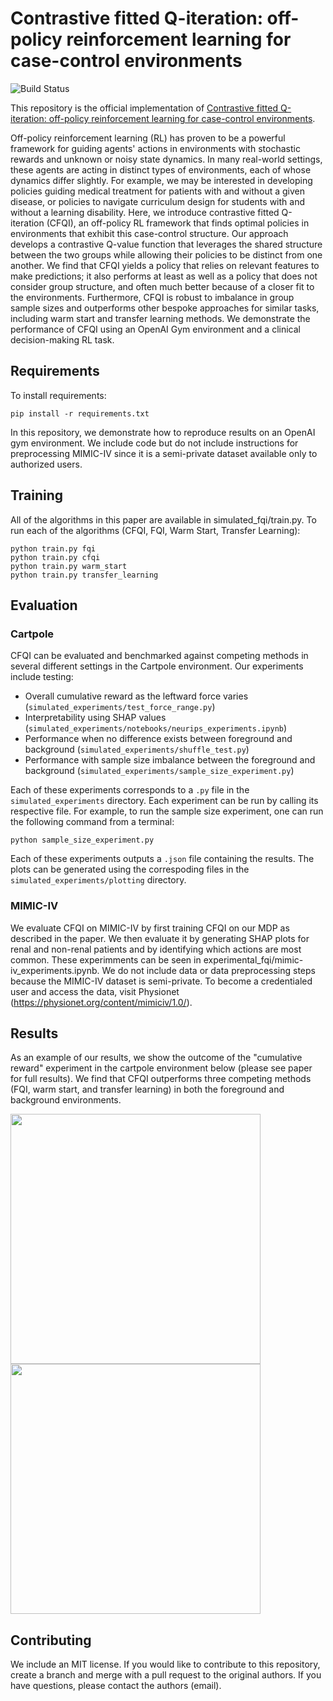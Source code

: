 # Contrastive fitted Q-iteration: off-policy reinforcement learning for case-control environments
![Build Status](https://github.com/bee-hive/contrastive-rl/actions/workflows/crl_workflow.yml/badge.svg)

This repository is the official implementation of [Contrastive fitted Q-iteration: off-policy reinforcement learning for case-control environments](https://neurips.cc/).

Off-policy reinforcement learning (RL) has proven to be a powerful framework for guiding agents' actions in environments with stochastic rewards and unknown or noisy state dynamics. In many real-world settings, these agents are acting in distinct types of environments, each of whose dynamics differ slightly. For example, we may be interested in developing policies guiding medical treatment for patients with and without a given disease, or policies to navigate curriculum design for students with and without a learning disability. Here, we introduce contrastive fitted Q-iteration (CFQI), an off-policy RL framework that finds optimal policies in environments that exhibit this case-control structure. Our approach develops a contrastive Q-value function that leverages the shared structure between the two groups while allowing their policies to be distinct from one another. We find that CFQI yields a policy that relies on relevant features to make predictions; it also performs at least as well as a policy that does not consider group structure, and often much better because of a closer fit to the environments. Furthermore, CFQI is robust to imbalance in group sample sizes and outperforms other bespoke approaches for similar tasks, including warm start and transfer learning methods. We demonstrate the performance of CFQI using an OpenAI Gym environment and a clinical decision-making RL task.

## Requirements

To install requirements:

```setup
pip install -r requirements.txt
```

In this repository, we demonstrate how to reproduce results on an OpenAI gym environment. We include code but do not include instructions for preprocessing MIMIC-IV since it is a semi-private dataset available only to authorized users.

## Training

All of the algorithms in this paper are available in simulated_fqi/train.py. To run each of the algorithms (CFQI, FQI, Warm Start, Transfer Learning):

```train
python train.py fqi
python train.py cfqi
python train.py warm_start
python train.py transfer_learning
```

<!-- >📋  Describe how to train the models, with example commands on how to train the models in your paper, including the full training procedure and appropriate hyperparameters. -->

## Evaluation

### Cartpole

CFQI can be evaluated and benchmarked against competing methods in several different settings in the Cartpole environment. Our experiments include testing:

- Overall cumulative reward as the leftward force varies (`simulated_experiments/test_force_range.py`)
- Interpretability using SHAP values (`simulated_experiments/notebooks/neurips_experiments.ipynb`)
- Performance when no difference exists between foreground and background (`simulated_experiments/shuffle_test.py`)
- Performance with sample size imbalance between the foreground and background (`simulated_experiments/sample_size_experiment.py`)

Each of these experiments corresponds to a `.py` file in the `simulated_experiments` directory. Each experiment can be run by calling its respective file. For example, to run the sample size experiment, one can run the following command from a terminal:

`python sample_size_experiment.py`

Each of these experiments outputs a `.json` file containing the results. The plots can be generated using the correspoding files in the `simulated_experiments/plotting` directory.

### MIMIC-IV
We evaluate CFQI on MIMIC-IV by first training CFQI on our MDP as described in the paper. We then evaluate it by generating SHAP plots for renal and non-renal patients and by identifying which
actions are most common. These experimments can be seen in experimental_fqi/mimic-iv_experiments.ipynb. We do not include data or data preprocessing steps because the MIMIC-IV dataset is semi-private.
To become a credentialed user and access the data, visit Physionet (https://physionet.org/content/mimiciv/1.0/). 

## Results

As an example of our results, we show the outcome of the "cumulative reward" experiment in the cartpole environment below (please see paper for full results). We find that CFQI outperforms three competing methods (FQI, warm start, and transfer learning) in both the foreground and background environments.

<p float="left">
  <img src="simulated_fqi/plots/bg_force_v_performance.png" width="400" />
  <img src="simulated_fqi/plots/fg_force_v_performance.png" width="400" />
</p>

<!-- Our model achieves the following performance on :

### [Image Classification on ImageNet](https://paperswithcode.com/sota/image-classification-on-imagenet)

| Model name         | Top 1 Accuracy  | Top 5 Accuracy |
| ------------------ |---------------- | -------------- |
| My awesome model   |     85%         |      95%       |

>📋  Include a table of results from your paper, and link back to the leaderboard for clarity and context. If your main result is a figure, include that figure and link to the command or notebook to reproduce it. -->


## Contributing

We include an MIT license. If you would like to contribute to this repository, create a branch and merge with a pull request to the original authors.
If you have questions, please contact the authors (email).
